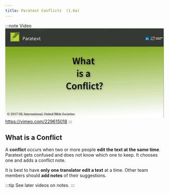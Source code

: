 ```yaml
---
title: Paratext Conflicts  (1.6a)
---
```


:::note Video
[![ ](../../media/1.6a.png)](https://vimeo.com/229615018)  
https://vimeo.com/229615018
:::

## What is a Conflict
A **conflict** occurs when two or more people **edit the text at the same time**. Paratext gets confused and does not know which one to keep. It chooses one and adds a conflict note.

It is best to have **only one translator edit a text** at a time. Other team members should **add notes** of their suggestions. 

:::tip
See later videos on notes.
:::


